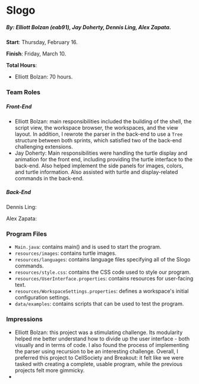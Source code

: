 Slogo
=====
##### By: Elliott Bolzan (eab91), Jay Doherty, Dennis Ling, Alex Zapata.

**Start**: Thursday, February 16.

**Finish**: Friday, March 10.

**Total Hours**:

- Elliott Bolzan: 70 hours.

### Team Roles
##### Front-End

- Elliott Bolzan: main responsibilities included the building of the shell, the script view, the workspace browser, the workspaces, and the view layout. In addition, I rewrote the parser in the back-end to use a `Tree` structure between both sprints, which satisfied two of the back-end challenging extensions. 
- Jay Doherty: Main responsibilities were handling the turtle display and animation for the front end, including providing the turtle interface to the back-end. Also helped implement the side panels for images, colors, and turtle information. Also assisted with turtle and display-related commands in the back-end.

##### Back-End
Dennis Ling:

Alex Zapata:

### Program Files
* `Main.java`: contains main() and is used to start the program.
* `resources/images`: contains turtle images.
* `resources/languages`: contains language files specifying all of the Slogo commands.
* `resources/style.css`: contains the CSS code used to style our program.
* `resources/UserInterface.properties`: contains resources for user-facing text.
* `resources/WorkspaceSettings.properties`: defines a workspace's initial configuration settings.
* `data/examples`: contains scripts that can be used to test the program.

### Impressions


* Elliott Bolzan: this project was a stimulating challenge. Its modularity helped me better understand how to divide up the user interface - both visually and in terms of code. I also found the process of implementing the parser using recursion to be an interesting challenge. Overall, I preferred this project to CellSociety and Breakout: it felt like we were tasked with creating a complete, usable program, while the previous projects felt more gimmicky.
* 


